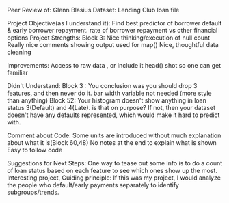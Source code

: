 Peer Review of: Glenn Blasius
Dataset: Lending Club loan file

Project Objective(as I understand it):  Find best predictor of borrower default & early borrower repayment.
                                        rate of borrower repayment vs other financial options
 Project Strengths:
     Block 3:  Nice thinking/execution of null count  
     Really nice comments showing output used for map()
     Nice, thoughtful  data cleaning

Improvements: 
        Access to raw data , or include it head() shot so one can get familiar
  
Didn't Understand:
       Block 3 :   You conclusion was you should drop 3 features, and then never do it.
                   bar width variable not needed (more style than anything)
       Block 52: Your histogram doesn't show anything in loan status 3(Default) and 4(Late). is that on purpose? If not, then your dataset doesn't have any defaults represented, which would make it hard to predict with.
 
Comment about Code:
       Some units are introduced without much explanation about what it is(Block 60,48)
       No notes at the end to explain what is shown
       Easy to follow code
 
Suggestions for Next Steps:
      One way to tease out some info is to do a count of loan status based on each feature to see which ones show up the most.
      Interesting project, 
Guiding principle: 
      If this was my project, I would analyze the people who default/early payments separately to identify subgroups/trends.